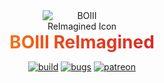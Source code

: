 <div style="display: flex; flex-direction: column; align-items: center; text-align: center;">
  <img src="src/client/resources/icon.ico" style="max-width: 25%; height: auto; margin: 0; padding: 0;" alt="BOIII ReImagined Icon">
  <h1 style="margin: 0; background: linear-gradient(90deg, #f97316, #ec511c, #e53f21, #e23623, #dc2626); -webkit-background-clip: text; color: transparent;">BOIII ReImagined</h1>
</div>
<div align="center">

  [![build](https://img.shields.io/github/actions/workflow/status/BiraruStudios/BOIII-ReImagined/build.yml?branch=main&label=Build&logo=github)](https://github.com/BiraruStudios/BOIII-ReImagined/actions)
  [![bugs](https://img.shields.io/github/issues/BiraruStudios/BOIII-ReImagined/bug?label=Bugs&logo=github)](https://github.com/BiraruStudios/BOIII-ReImagined/issues?q=is%3Aissue+is%3Aopen+label%3Abug)
  [![patreon](https://img.shields.io/badge/Patreon-support-red.svg?logo=patreon)](https://www.patreon.com/Biraru)
</div>
